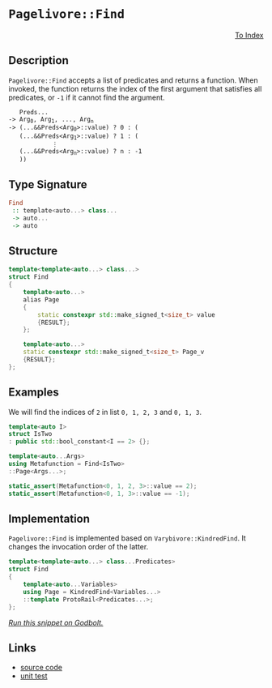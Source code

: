 <!-- Copyright 2024 Feng Mofan
SPDX-License-Identifier: Apache-2.0 -->

# `Pagelivore::Find`

<p style='text-align: right;'><a href="../../../facilities/metafunctions.md#pagelivore-find">To Index</a></p>

## Description

`Pagelivore::Find` accepts a list of predicates and returns a function.
When invoked, the function returns the index of the first argument that satisfies all predicates, or `-1` if it cannot find the argument.

<pre><code>   Preds...
-> Arg<sub>0</sub>, Arg<sub>1</sub>, ..., Arg<sub>n</sub>
-> (...&&Preds&lt;Arg<sub>0</sub>&gt;::value) ? 0 : (
   (...&&Preds&lt;Arg<sub>1</sub>&gt;::value) ? 1 : (
            &vellip;
   (...&&Preds&lt;Arg<sub>n</sub>&gt;::value) ? n : -1
   ))</code></pre>

## Type Signature

```Haskell
Find
 :: template<auto...> class...
 -> auto...
 -> auto
```

## Structure

```C++
template<template<auto...> class...>
struct Find
{
    template<auto...>
    alias Page
    {
        static constexpr std::make_signed_t<size_t> value
        {RESULT};
    };

    template<auto...>
    static constexpr std::make_signed_t<size_t> Page_v
    {RESULT};
};
```

## Examples

We will find the indices of `2` in list `0, 1, 2, 3` and `0, 1, 3`.

```C++
template<auto I>
struct IsTwo
: public std::bool_constant<I == 2> {};

template<auto...Args>
using Metafunction = Find<IsTwo>
::Page<Args...>;

static_assert(Metafunction<0, 1, 2, 3>::value == 2);
static_assert(Metafunction<0, 1, 3>::value == -1);
```

## Implementation

`Pagelivore::Find` is implemented based on `Varybivore::KindredFind`. It changes the invocation order of the latter.

```C++
template<template<auto...> class...Predicates>
struct Find
{
    template<auto...Variables>
    using Page = KindredFind<Variables...>
    ::template ProtoRail<Predicates...>;
};
```

[*Run this snippet on Godbolt.*](https://godbolt.org/#z:OYLghAFBqd5QCxAYwPYBMCmBRdBLAF1QCcAaPECAMzwBtMA7AQwFtMQByARg9KtQYEAysib0QXACx8BBAKoBnTAAUAHpwAMvAFYTStJg1DIApACYAQuYukl9ZATwDKjdAGFUtAK4sGIM2akrgAyeAyYAHI%2BAEaYxBIaXKQADqgKhE4MHt6%2B/oGp6Y4CoeFRLLHxXIm2mPZFDEIETMQE2T5%2BATV1mY3NBCWRMXEJSQpNLW25nWN9A2UVIwCUtqhexMjsHOYAzGHI3lgA1CbbbgQAnsmYAPoExEyECifYJhoAgjt7B5jHp8hj6CwVGerw%2B7wA9AAqaGQw4ANWa52ieAAbiR2CAANJhdDETDoABiOMOMMh4KhMMOvRaJJh4NBBEwLGSBkZJzcTC8RAAdLyQe8xsQvA5DtiGLj8UTxaCTAB2KzvQ5Kw6M5mszDs1Usphs06cnl87bYQ77JgKBS87nKPH4USMp5G0HKw6C4UEQ7W1BEABKD1oTuVcosLqajmQJoEY0wqmSxEO%2BtQhxRYi8PyDAFouHKACInYM5vMyxXKrXqzVM7W6jlc1CW54mgzmy1vYB4pmMAgOl7FpVedJGQ6%2Bui/bMe4he1BD/2nFtttiCC2Gl7bBUfWW5ldFt6lnUavU1w5E4hjflvV0isUSwk49lHk%2BO95BgNKndV1976sG7n101N3nW/E8DtTAu2fEMhRFT0fT9MCg0DHtnRDHUgIjBgoxjOMEyTFM0wQ50nzwxClRMABWKwSOzCBFkOdN6wBEAQBYJgAGsbnSYBwnQW52XSAAvG4CFPIiiIIt5hPEw48CoVD0NjQ4oDrMwADZzCUgDbV3B03DvQSjQY5NvEwRZFjAiTA3lQ48QINYGEODQ82OdctzMojaiUUyXLgqybJorMV0c3NCJE9cqI84inM3BCC0isExJLCsy1Od92QTOsjQbM1F25WdMHbBchOVPswmAQc/RHMcJyndkcryzs0uXVdosa95kv3IhDzwY8CFIeMDyETA0HFHrUt5AB5AgEDiUCBTuN1RRxG0pXQW9OrGHr%2BsG9AevGybj3qmV5TA1qzgS3cUpreqMr/K0bSAzSCqVc93SgycYKiiziKCpCwxkxkMN69qDNTY4vtElzjjI0jKOo2j0voxiWLYvAOPxbjTj4gSHoksHweVKTfujWMwokhS%2BWU1T1Lu%2B0Vq6559Jw4zifErzMGs4hbPs/yC0fL7xLcn58cG2TiCZ4TSe/cnlMp4CtI2gRlr0kAgaMkzeeElm2dsvz8ycnm4txw5%2Bck6Shb%2Bom1aIiBRbMy9FpvU4dqm/aLYkhj3wq6C6HZaXNOd/WDeVenDMOMAwBOUdM2txDVf98G4Kj8TvPZw4zGOSx5vFO3pQdianaXBPhLd07GQ916vdOH37T9gPEKD1MHIL8LAtimv%2BcbxzgyT2zI653XY/VkKY%2BZiLV3wkfnPitUzqS4uPxG790t/LKavnTssaKgcp3Kl6qpnVtctXrKQRiprQQpaF4URZE0TxBjbclYlSXJUlDmwcVaWhek9fP2Elo/skf5UnGO6J%2BDJZ7linlWeeP5GxZUriBU8T0OrSkfIdBCx154ImIHgJg0R6DTX9hvEqygmDADTNsUc99rzZzcFgnBeCQLV0DiAd2O8YIV1ujLfaJ9x4Qhfn/J%2BgC37oH/l/WKP9SSSM/mfF%2BAAVECnZREyKkSoskW5PgMH2F4I47JBobGSGvB8sUMEHgAJKINmiKUxChZEAHdUCghAIcZIXg8EoXhtEVAnhrim0MLpNwpiRzhxTvWJ8vDjHgLarWXkbxiDAAIUQw4ABZVmTAqBeE0fUcqS12TWLsQ4oxDESFkOqnEo%2BjoT4zWQsga4mU4gEAgCkpo6TMmZHZBoHqSQU49W2HTJWOEgkUJTiZGKMwwy1PNPUxpqSWkODaacDphwum9MVsrQZEcuAjNXBwZYtBOAkV4H4DgWhSCoE4G4aw1gXSrHWGmMw2weCkAIJoHZyxmIgBIpIbkGhJBcFlNsDQJENDKSUmYAAHGC/QnBJC8BYAkDpRyTlnI4LwBQIAOnPOOTs0gcBYAwEQCAVYBAXHdQoBANAzI6BxAiKwTYqgwVKXTEpSQhxgDIHDFIbkZheCASINg9Aeh%2BCCBEGIdgUgZCCEUCodQWLSC6CSLY%2B4yROA8F2fsw5LzTmcFGlyElhxUDSXpYy5lrL2VLK%2BanCAHhKX0DjDsTZvBMVaGWBAJAFLkhUrIGS91nqQDACkIEGgtBGTHkoNETVyJmDEHOCq3gkbESjWiNoAamLHkUtXqNBgtAY2yqwNELwwAOS0FoGi7gvAsBMSMOIXNnUU2ohApq6MA0uSbEeWERkezZW0DwNEe40aPBYE1XcPAcKy2kBRHETxShsxMkMMAbtRgXnLCoAYeJcI8CYFsaNK4RzHlCuEKIcQ4r91SrUJq%2BV%2Bg50oEuZYfQPa0WQGWKgAxmRS3pgBOHUwlhrBmCRRO4g/KG2Pq6HW5wEBXCTD8EkEIYRBjlGGEkAoGQBCQb0Eh%2BocwhiVBA3MgQ1JWieHaHoOwoGGjAMw/B7DMwJiEdyKMcjsH5gIeWAoG5GwJBqo4Ac0giLeDIsOEaplLK2UcotfJXAhASBpweYsR1S7liTSYFgeIVFSDvMkNsbkABObYspJA/LMJIJSGhAVKS01CjgMLSBwoedyJSXAlJgq02ChznyuAkR00pHjmrkWovRU8pdOL8WusJbqrk5BKA%2BttTStgnBmgsBRLKdMTAMoDi4Fp7kXBvk8vwHyvAAqkj7pFUe6QJ6lBntlboQIiqmDKrLZx7jvGtUcB1cSrk%2BrpLxcS8l1LJV0uZe%2BfJa1HrbXSbMLJgLWKXVutQDauIEXyWzZG8MLrSXTRGHS1UPgdAQ1oogOG2V8bo2xtIEd84ibk0OBO%2Bmjsmbs2arzQWotJaTsVrndWk5%2BA8RzInaWk5TbkAtpO%2B22omru29sRAOzYJzh2jsef%2BqdmAZ2VvncVQLK7SEKHXZu7djATtFcPWK0rshT0ypOVVy9i6v1WFveDh9qnn31DfR%2Bih1Of1/riIB%2BnLHaikZcOKVD0HxQUYWIhtIyGsi0agykcXGHGNYeI7z3DZG%2BiC5w/UfDIuEO2GAWr6j/R5eUY4ysNY7HNkWcaz5zg8ZiAJaSyl9bfWMtZY0OJ3LUn7UTada80ginlOUE41ZmzGWfmyg87Kf5khDPMqSE13zth/Pe5dcFpARKSULai9S2lcXbcmpYAoFE4YUT9fVGMHLkn%2BWCtkMVonEr5DlbJzoEA2xSA1bq6qi3GrZXIta3qg1NuWB54L0Xkvml3RWqW566T2wveBZC5nr1kXJ%2B2qVsgZIyRrjF609cUvBBam59KztqaYaI1hERCds7F2U3XdmxmrNObPuYHzYWsQL2x1vardD8ttafsNtlQDoHMdEHTtE5cHPtc4KHIdbBOHXgBHNIJHWdKtNHKbPgVdLHDdLdHdfHavQnCQYnSVBvc9ZvSnYwG9GwOneAJ9F9SMTgcEeiNnSwX9Pjf9LnSg9XTIfndwKXPQGDUoBXMXQoTINXdDTILXKjJXDXXXbg0YCQnoBjPgo3ejVXaQnXWYQ3UXFjNjMVBrLvJFa3eLIfQvJMUfe0cfCTPlaTB1SbZ1BTTAJTYYVTTtIPfwDLbYbYEiIFX5EzNw2URzbzbvTgPzDFeTNTEASQEibTEiMFZSLTSQLTf5XTLgFvTtbYXQvjQI6wn3TtblfwvQlFTI4ycdKaDgyQIAA)

## Links

- [source code](../../../../conceptrodon/pagelivore/find.hpp)
- [unit test](../../../../tests/unit/metafunctions/pagelivore/find.test.hpp)
